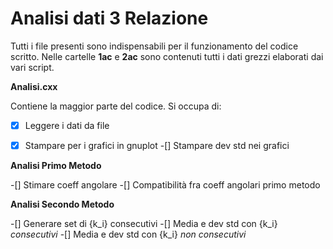 # Analisi dati 3 Relazione
Tutti i file presenti sono indispensabili per il funzionamento del codice scritto. Nelle cartelle **1ac** e **2ac** sono contenuti tutti i dati grezzi elaborati dai vari script.


**Analisi.cxx**


Contiene la maggior parte del codice. Si occupa di:
-[x] Leggere i dati da file
-[x] Stampare per i grafici in gnuplot
-[] Stampare dev std nei grafici


**Analisi Primo Metodo**


-[] Stimare coeff angolare
-[] Compatibilità fra coeff angolari primo metodo


**Analisi Secondo Metodo**


-[] Generare set di {k_i} consecutivi
-[] Media e dev std con {k_i} *consecutivi*
-[] Media e dev std con {k_i} *non consecutivi*